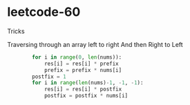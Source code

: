 # leetcode-60

Tricks

Traversing through an array left to right
And then Right to Left

```python
        for i in range(0, len(nums)):
            res[i] = res[i] * prefix
            prefix = prefix * nums[i]
        postfix = 1
        for i in range(len(nums)-1, -1, -1):
            res[i] = res[i] * postfix
            postfix = postfix * nums[i]
```
